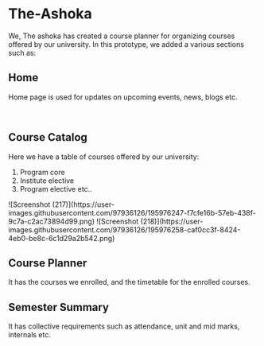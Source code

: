 # The-Ashoka
We, The ashoka has created a course planner for organizing courses offered by our university.
In this prototype, we added a various sections such as:
<div>
<h2>Home</h2>
<p> Home page is used for updates on upcoming events, news, blogs etc.<p>
  </div>
  <br>
  <div>
  <h2> Course Catalog</h2>
  <p> Here we have a table of courses offered by our university: 
      <ol>
        <li> Program core</li>
        <li> Institute elective</li>
        <li> Program elective etc..</li>
        </p>
  </ol>
 ![Screenshot (217)](https://user-images.githubusercontent.com/97936126/195976247-f7cfe16b-57eb-438f-9c7a-c2ac73894d99.png)
![Screenshot (218)](https://user-images.githubusercontent.com/97936126/195976258-caf0cc3f-8424-4eb0-be8c-6c1d29a2b542.png)
  <h2> Course Planner</h2>
  <p> It has the courses we enrolled, and the timetable for the enrolled courses. <p>
   
  <h2> Semester Summary</h2>
  <P> It has collective requirements such as attendance, unit and mid marks, internals etc.</p>
    


